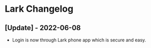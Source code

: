 # Lark Changelog

 ## [Update] - 2022-06-08

- Login is now through Lark phone app which is secure and easy.
